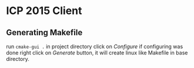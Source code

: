 ICP 2015 Client
===============









Generating Makefile
-------------------
run `cmake-gui .` in project directory click on *Configure* if configuring was done right click on *Generate* button,
it will create linux like Makefile in base directory.



